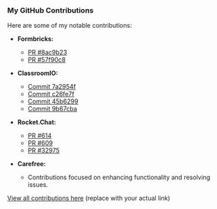### My GitHub Contributions

Here are some of my notable contributions:

- **Formbricks:**
  - [PR #8ac9b23](https://github.com/formbricks/formbricks/commit/8ac9b23de33a7a283c6d143a48b894b8dafd1793)
  - [PR #57f90c8](https://github.com/formbricks/formbricks/commit/57f90c8b3b6a343157a0b8fd584771db4dff6d8e)

- **ClassroomIO:**
  - [Commit 7a2954f](https://github.com/rotimi-best/classroomio/commit/7a2954faba8eda6da6863719dc97fe1438f78a6d)
  - [Commit c26fe7f](https://github.com/rotimi-best/classroomio/commit/c26fe7f0de93fdf6bbb86d0e969dabb12f478e51)
  - [Commit 45b6299](https://github.com/rotimi-best/classroomio/commit/45b6299de21825e4cc1800bd7da83e2755da815a)
  - [Commit 9b67cba](https://github.com/rotimi-best/classroomio/commit/9b67cba516edb9e8a833b1abcc97678743f77060)

- **Rocket.Chat:**
  - [PR #614](https://github.com/RocketChat/EmbeddedChat/pull/614)
  - [PR #609](https://github.com/RocketChat/EmbeddedChat/pull/609)
  - [PR #32975](https://github.com/RocketChat/Rocket.Chat/pull/32975)

- **Carefree:**
  - Contributions focused on enhancing functionality and resolving issues.

[View all contributions here](https://gist.github.com/your-username/unique-id) (replace with your actual link)
